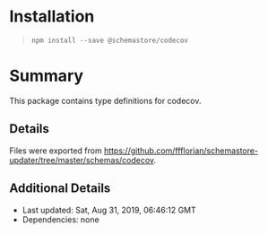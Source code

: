 # Installation
> `npm install --save @schemastore/codecov`

# Summary
This package contains type definitions for codecov.

## Details
Files were exported from https://github.com/ffflorian/schemastore-updater/tree/master/schemas/codecov.

## Additional Details
* Last updated: Sat, Aug 31, 2019, 06:46:12 GMT
* Dependencies: none
